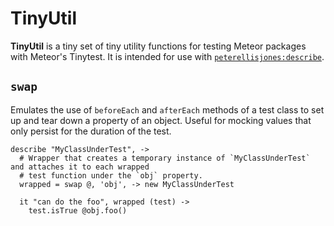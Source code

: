 # TinyUtil

**TinyUtil** is a tiny set of tiny utility functions for testing Meteor packages with Meteor's
Tinytest. It is intended for use with [`peterellisjones:describe`][describe].

## `swap`

Emulates the use of `beforeEach` and `afterEach` methods of a test class to set up and tear down a
property of an object. Useful for mocking values that only persist for the duration of the test.

```
describe "MyClassUnderTest", ->
  # Wrapper that creates a temporary instance of `MyClassUnderTest` and attaches it to each wrapped
  # test function under the `obj` property.
  wrapped = swap @, 'obj', -> new MyClassUnderTest
  
  it "can do the foo", wrapped (test) ->
    test.isTrue @obj.foo()
```

[describe]: https://github.com/peterellisjones/describe
